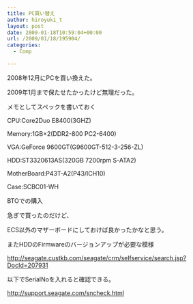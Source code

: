 ```yaml
---
title: PC買い替え
author: hiroyuki_t
layout: post
date: 2009-01-18T10:59:04+00:00
url: /2009/01/18/195904/
categories:
  - Comp

---
```

<div class="section">
  <p>
    2008年12月にPCを買い換えた。
  </p>
  
  <p>
    2009年1月まで保たせたかったけど無理だった。
  </p>
  
  <p>
  </p>
  
  <p>
    メモとしてスペックを書いておく
  </p>
  
  <p>
  </p>
  
  <p>
    CPU:Core2Duo E8400(3GHZ)
  </p>
  
  <p>
    Memory:1GB×2(DDR2-800 PC2-6400)
  </p>
  
  <p>
    VGA:GeForce 9600GT(G9600GT-512-3-256-ZL)
  </p>
  
  <p>
    HDD:ST3320613AS(320GB 7200rpm S-ATA2)
  </p>
  
  <p>
    MotherBoard:P43T-A2(P43/ICH10)
  </p>
  
  <p>
    Case:SCBC01-WH
  </p>
  
  <p>
  </p>
  
  <p>
    BTOでの購入
  </p>
  
  <p>
    急ぎで買ったのだけど、
  </p>
  
  <p>
    ECS以外のマザーボードにしておけば良かったかなと思う。
  </p>
  
  <p>
  </p>
  
  <p>
    またHDDのFirmwareのバージョンアップが必要な模様
  </p>
  
  <p>
    <a href="http://seagate.custkb.com/seagate/crm/selfservice/search.jsp?DocId=207931" target="_blank">http://seagate.custkb.com/seagate/crm/selfservice/search.jsp?DocId=207931</a>
  </p>
  
  <p>
  </p>
  
  <p>
    以下でSerialNoを入れると確認できる。
  </p>
  
  <p>
    <a href="http://support.seagate.com/sncheck.html" target="_blank">http://support.seagate.com/sncheck.html</a>
  </p>
</div>